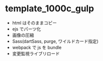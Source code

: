 # template_1000c_gulp

- html はそのままコピー
- ejs でパーツ化
- 画像の圧縮
- Sass(dartSass, purge, ワイルドカード指定)
- webpack で js を bundle
- 変更監視ライブリロード
